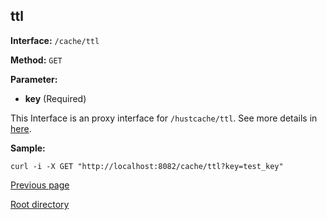 ## ttl ##

**Interface:** `/cache/ttl`

**Method:** `GET`

**Parameter:** 

*  **key** (Required)  

This Interface is an proxy interface for `/hustcache/ttl`. See more details in [here](../../hustdb/hustcache/ttl.md).  

**Sample:**

    curl -i -X GET "http://localhost:8082/cache/ttl?key=test_key"
	
[Previous page](../cache.md)

[Root directory](../../../index.md)